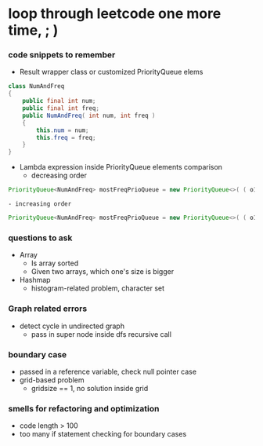 # loop through leetcode one more time, ; )

### code snippets to remember
* Result wrapper class or customized PriorityQueue elems
```java
class NumAndFreq
{
	public final int num;
	public final int freq;
	public NumAndFreq( int num, int freq )
	{
		this.num = num;
		this.freq = freq;
	}
}
```
* Lambda expression inside PriorityQueue elements comparison
	- decreasing order
```java
PriorityQueue<NumAndFreq> mostFreqPrioQueue = new PriorityQueue<>( ( o1, o2 ) -> ( o2.freq - o1.freq ) );
```
	- increasing order
```java
PriorityQueue<NumAndFreq> mostFreqPrioQueue = new PriorityQueue<>( ( o1, o2 ) -> ( o1.freq - o2.freq ) );
```	

### questions to ask
* Array
	* Is array sorted
	* Given two arrays, which one's size is bigger
* Hashmap
	* histogram-related problem, character set

### Graph related errors
* detect cycle in undirected graph
    - pass in super node inside dfs recursive call

### boundary case
* passed in a reference variable, check null pointer case
* grid-based problem
	- gridsize == 1, no solution inside grid

### smells for refactoring and optimization
* code length > 100
* too many if statement checking for boundary cases
